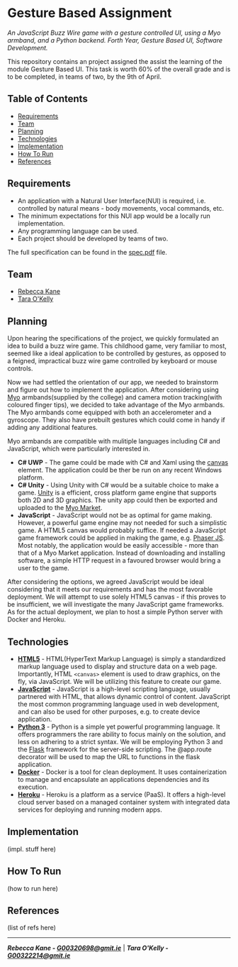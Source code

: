 # Gesture Based Assignment

*An JavaScript Buzz Wire game with a gesture controlled UI, using a Myo armband, and a Python backend. Forth Year, Gesture Based UI, Software Development.*

This repository contains an project assigned the assist the learning of the module Gesture Based UI. This task is worth 60% of the overall grade and is to be completed, in teams of two, by the 9th of April. 

## Table of Contents

+ [Requirements](#requirements)
+ [Team](#team)
+ [Planning](#planning)
+ [Technologies](#technologies)
+ [Implementation](#implementation)
+ [How To Run](#how-to-run)
+ [References](#references)

## Requirements

+ An application with a Natural User Interface(NUI) is required, i.e. controlled by natural means - body movements, vocal commands, etc.
+ The minimum expectations for this NUI app would be a locally run implementation.
+ Any programming language can be used.
+ Each project should be developed by teams of two.

The full specification can be found in the [spec.pdf](https://github.com/taraokelly/Gesture-Based-Assignment/blob/master/spec.pdf) file.

## Team 

+ [Rebecca Kane](https://github.com/rebeccabernie)
+ [Tara O'Kelly](https://github.com/taraokelly)

## Planning

Upon hearing the specifications of the project, we quickly formulated an idea to build a buzz wire game. This childhood game, very familiar to most, seemed like a ideal application to be controlled by gestures, as opposed to a feigned, impractical buzz wire game controlled by keyboard or mouse controls.

Now we had settled the orientation of our app, we needed to brainstorm and figure out how to implement the application. After considering using [Myo](https://www.myo.com) armbands(supplied by the college) and camera motion tracking(with coloured finger tips), we decided to take advantage of the Myo armbands. The Myo armbands come equipped with both an accelerometer and a gyroscope. They also have prebuilt gestures which could come in handy if adding any additional features. 

Myo armbands are compatible with mulitiple languages including C# and JavaScript, which were particularly interested in.

+ **C# UWP** - The game could be made with C# and Xaml using the [canvas](https://docs.microsoft.com/en-us/uwp/api/windows.ui.xaml.controls.canvas) element. The application could be ther be run on any recent Windows platform.
+ **C# Unity** - Using Unity with C# would be a suitable choice to make a game. [Unity](https://unity3d.com) is a efficient, cross platform game engine that supports both 2D and 3D graphics. The unity app could then be exported and uploaded to the [Myo Market](https://market.myo.com/).
+ **JavaScript** - JavaScript would not be as optimal for game making. However, a powerful game engine may not needed for such a simplistic game. A HTML5 canvas would probably suffice. If needed a JavaScript game framework could be applied in making  the game, e.g. [Phaser JS](https://phaser.io/). Most notably, the application would be easily accessible - more than that of a Myo Market application. Instead of downloading and installing software, a simple HTTP request in a favoured browser would bring a user to the game. 

After considering the options, we agreed JavaScript would be ideal considering that it meets our requirements and has the most favorable deployment. We will attempt to use solely HTML5 canvas - if this proves to be insufficient, we will investigate the many JavaScript game frameworks. As for the actual deployment, we plan to host a simple Python server with Docker and Heroku.

## Technologies

+ [**HTML5**](https://developer.mozilla.org/en-US/docs/Web/Guide/HTML/HTML5) - HTML(HyperText Markup Language) is simply a standardized markup language used to display and structure data on a web page. Importantly, HTML ```<canvas>``` element is used to draw graphics, on the fly, via JavaScript. We will be utilizing this feature to create our game.
+ [**JavaScript**](https://www.javascript.com/) - JavaScript is a high-level scripting language, usually partnered with HTML, that allows dynamic control of content. JavaScript the most common programming language used in web development, and can also be used for other purposes, e.g. to create device application.
+ [**Python 3**](https://www.python.org/download/releases/3.0/) - Python is a simple yet powerful programming language. It offers programmers the rare ability to focus mainly on the solution, and less on adhering to a strict syntax. We will be employing Python 3 and the [Flask](http://flask.pocoo.org/) framework for the server-side scripting. The @app.route decorator will be used to map the URL to functions in the flask application.
+ [**Docker**](https://www.docker.com/) - Docker is a tool for clean deployment. It uses containerization to manage and encapsulate an applications dependencies and its execution.
+ [**Heroku**](https://www.heroku.com/) - Heroku is a platform as a service (PaaS). It offers a high-level cloud server based on a managed container system with integrated data services for deploying and running modern apps. 

## Implementation

(impl. stuff here)

## How To Run

(how to run here)

## References

(list of refs here)

-----

__*Rebecca Kane - G00320698@gmit.ie*__ | __*Tara O'Kelly - G00322214@gmit.ie*__
